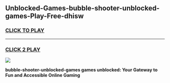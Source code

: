 
## Unblocked-Games-bubble-shooter-unblocked-games-Play-Free-dhisw
<h3>
<a href="https://premium76.site?title=bubble-shooter-unblocked-games&ref=18A">CLICK TO PLAY</a></h3>
<hr>

<h3>
<a href="https://premium76.site?title=bubble-shooter-unblocked-games&ref=18A">CLICK 2 PLAY</a>
  
</h3>

<a href="https://premium76.site?title=bubble-shooter-unblocked-games&ref=18A"><img src="https://clearcache.store/games.png"></a>


**bubble-shooter-unblocked-games games unblocked: Your Gateway to Fun and Accessible Online Gaming**
